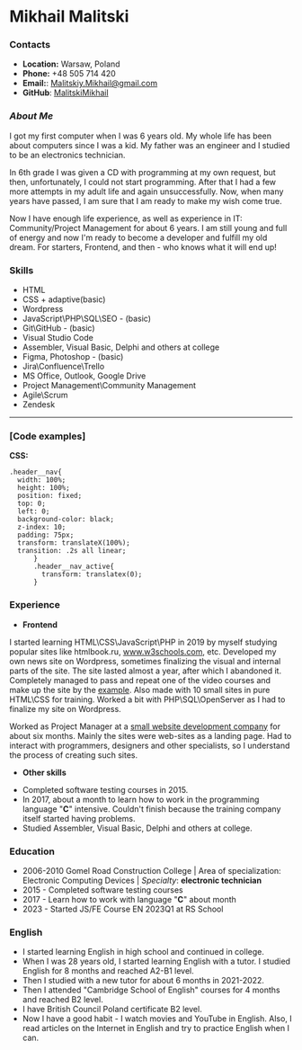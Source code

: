 # Mikhail Malitski

### Contacts
* __Location:__ Warsaw, Poland
* __Phone:__ +48 505 714 420
* __Email:__: Malitskiy.Mikhail@gmail.com
* __GitHub__: [MalitskiMikhail](https://github.com/MalitskiMikhail)

### ___About Me___
I got my first computer when I was 6 years old. My whole life has been about computers since I was a kid. My father was an engineer and I studied to be an electronics technician.

In 6th grade I was given a CD with programming at my own request, but then, unfortunately, I could not start programming. After that I had a few more attempts in my adult life and again unsuccessfully. Now, when many years have passed, I am sure that I am ready to make my wish come true.

Now I have enough life experience, as well as experience in IT: Community/Project Management for about 6 years. I am still young and full of energy and now I'm ready to become a developer and fulfill my old dream. For starters, Frontend, and then - who knows what it will end up!
### __Skills__
* HTML
* CSS + adaptive(basic)
* Wordpress
* JavaScript\PHP\SQL\SEO - (basic)
* Git\GitHub - (basic)
* Visual Studio Code
* Assembler, Visual Basic, Delphi and others at сollege
* Figma, Photoshop - (basic)
* Jira\Confluence\Trello
* MS Office, Outlook, Google Drive
* Project Management\Community Management
* Agile\Scrum
* Zendesk
***
### [__Code examples__]
__CSS:__
```
.header__nav{
  width: 100%;
  height: 100%;
  position: fixed;
  top: 0;
  left: 0;
  background-color: black;
  z-index: 10;
  padding: 75px;
  transform: translateX(100%);
  transition: .2s all linear;
      }
      .header__nav_active{
        transform: translatex(0);
      }
```

### __Experience__
* __Frontend__

I started learning HTML\CSS\JavaScript\PHP in 2019 by myself studying popular sites like htmlbook.ru, www.w3schools.com, etc. Developed my own news site on Wordpress, sometimes finalizing the visual and internal parts of the site. The site lasted almost a year, after which I abandoned it. Completely managed to pass and repeat one of the video courses and make up the site by the [example](https://bit.ly/3T73jEA). Also made with 10 small sites in pure HTML\CSS for training.
Worked a bit with PHP\SQL\OpenServer as I had to finalize my site on Wordpress.

Worked as Project Manager at a [small website development company](https://leadme.agency/) for about six months. Mainly the sites were web-sites as a landing page. Had to interact with programmers, designers and other specialists, so I understand the process of creating such sites.

* __Other skills__
+ Completed software testing courses in 2015.
+ In 2017, about a month to learn how to work in the programming language "__C__" intensive. Couldn't finish because the training company itself started having problems.
+ Studied Assembler, Visual Basic, Delphi and others at сollege.

### __Education__
* 2006-2010 Gomel Road Construction College | Area of specialization: Electronic Computing Devices | _Specialty_: __electronic technician__
* 2015 - Completed software testing courses
* 2017 - Learn how to work with language "__C__" about month
* 2023 - Started JS/FE Course EN 2023Q1 at RS School

### __English__
* I started learning English in high school and continued in college.
* When I was 28 years old, I started learning English with a tutor. I studied English for 8 months and reached A2-B1 level.
* Then I studied with a new tutor for about 6 months in 2021-2022.
* Then I attended "Cambridge School of English" courses for 4 months and reached B2 level.
* I have British Council Poland certificate B2 level.
* Now I have a good habit - I watch movies and YouTube in English. Also, I read articles on the Internet in English and try to practice English when I can.